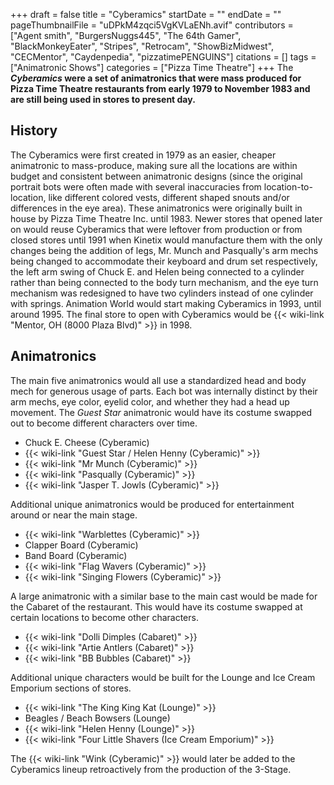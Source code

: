 +++
draft = false
title = "Cyberamics"
startDate = ""
endDate = ""
pageThumbnailFile = "uDPkM4zqci5VgKVLaENh.avif"
contributors = ["Agent smith", "BurgersNuggs445", "The 64th Gamer", "BlackMonkeyEater", "Stripes", "Retrocam", "ShowBizMidwest", "CECMentor", "Caydenpedia", "pizzatimePENGUINS"]
citations = []
tags = ["Animatronic Shows"]
categories = ["Pizza Time Theatre"]
+++
The ***Cyberamics* were a set of animatronics that were mass produced for Pizza Time Theatre restaurants from early 1979 to November 1983 and are still being used in stores to present day.**

## History

The Cyberamics were first created in 1979 as an easier, cheaper animatronic to mass-produce, making sure all the locations are within budget and consistent between animatronic designs (since the original portrait bots were often made with several inaccuracies from location-to-location, like different colored vests, different shaped snouts and/or differences in the eye area).
These animatronics were originally built in house by Pizza Time Theatre Inc. until 1983. Newer stores that opened later on would reuse Cyberamics that were leftover from production or from closed stores until 1991 when Kinetix would manufacture them with the only changes being the addition of legs, Mr. Munch and Pasqually's arm mechs being changed to accommodate their keyboard and drum set respectively, the left arm swing of Chuck E. and Helen being connected to a cylinder rather than being connected to the body turn mechanism, and the eye turn mechanism was redesigned to have two cylinders instead of one cylinder with springs. Animation World would start making Cyberamics in 1993, until around 1995.
The final store to open with Cyberamics would be {{< wiki-link "Mentor, OH (8000 Plaza Blvd)" >}} in 1998.

## Animatronics

The main five animatronics would all use a standardized head and body mech for generous usage of parts. Each bot was internally distinct by their arm mechs, eye color, eyelid color, and whether they had a head up movement. The *Guest Star* animatronic would have its costume swapped out to become different characters over time.

* Chuck E. Cheese (Cyberamic)
* {{< wiki-link "Guest Star / Helen Henny (Cyberamic)" >}}
* {{< wiki-link "Mr Munch (Cyberamic)" >}}
* {{< wiki-link "Pasqually (Cyberamic)" >}}
* {{< wiki-link "Jasper T. Jowls (Cyberamic)" >}}

Additional unique animatronics would be produced for entertainment around or near the main stage.

* {{< wiki-link "Warblettes (Cyberamic)" >}}
* Clapper Board (Cyberamic)
* Band Board (Cyberamic)
* {{< wiki-link "Flag Wavers (Cyberamic)" >}}
* {{< wiki-link "Singing Flowers (Cyberamic)" >}}

A large animatronic with a similar base to the main cast would be made for the Cabaret of the restaurant. This would have its costume swapped at certain locations to become other characters.

* {{< wiki-link "Dolli Dimples (Cabaret)" >}}
* {{< wiki-link "Artie Antlers (Cabaret)" >}}
* {{< wiki-link "BB Bubbles (Cabaret)" >}}

Additional unique characters would be built for the Lounge and Ice Cream Emporium sections of stores.

* {{< wiki-link "The King King Kat (Lounge)" >}}
* Beagles / Beach Bowsers (Lounge)
* {{< wiki-link "Helen Henny (Lounge)" >}}
* {{< wiki-link "Four Little Shavers (Ice Cream Emporium)" >}}

The {{< wiki-link "Wink (Cyberamic)" >}} would later be added to the Cyberamics lineup retroactively from the production of the 3-Stage.

